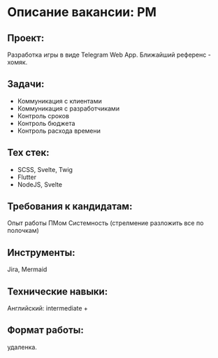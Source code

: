 # Описание вакансии: PM
## Проект: 
Разработка игры в виде Telegram Web App. Ближайший референс - хомяк.

## Задачи: 
- Коммуникация с клиентами
- Коммуникация с разработчиками
- Контроль сроков
- Контроль бюджета
- Контроль расхода времени
## Тех стек: 
- SCSS, Svelte, Twig
- Flutter
- NodeJS, Svelte

## Требования к кандидатам:
Опыт работы ПМом
Системность (стрелмение разложить все по полочкам)
## Инструменты: 
Jira, Mermaid
## Технические навыки: 
Английский: intermediate +

## Формат работы: 
удаленка.